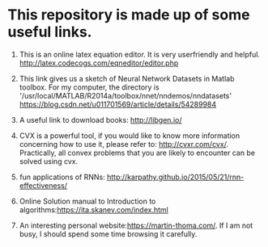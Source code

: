 # This repository is made up of some useful links.

1. This is an online latex equation editor. It is very userfriendly and helpful.
  <http://latex.codecogs.com/eqneditor/editor.php>

2. This link gives us a sketch of Neural Network Datasets in Matlab toolbox. For my computer, the directory is '/usr/local/MATLAB/R2014a/toolbox/nnet/nndemos/nndatasets'
<https://blog.csdn.net/u011701569/article/details/54289984>

3. A useful link to download books: http://libgen.io/

4. CVX is a powerful tool, if you would like to know more information concerning how to use it, please refer to: http://cvxr.com/cvx/. Practically, all convex problems that you are likely to encounter can be solved using cvx.

5. fun applications of RNNs: http://karpathy.github.io/2015/05/21/rnn-effectiveness/

6. Online Solution manual to Introduction to algorithms:https://ita.skanev.com/index.html
7. An interesting personal website:https://martin-thoma.com/. If I am not busy, I should spend some time browsing it carefully.
